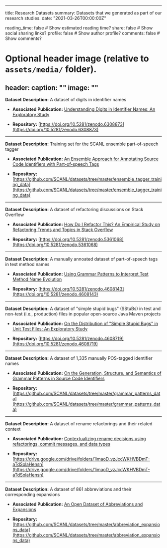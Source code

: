 ---
title: Research Datasets 
summary: Datasets that we generated as part of our research studies.
date: "2021-03-26T00:00:00Z"

reading_time: false  # Show estimated reading time?
share: false  # Show social sharing links?
profile: false  # Show author profile?
comments: false  # Show comments?

# Optional header image (relative to `assets/media/` folder).
header:
  caption: ""
  image: ""
------

**Dataset Description:** A dataset of digits in identifier names

- **Associated Publication:** [Understanding Digits in Identifier Names: An Exploratory Study](/publication/2022-nlbse-digits)

- **Repository:** [https://doi.org/10.5281/zenodo.6308873](https://doi.org/10.5281/zenodo.6308873)

------

**Dataset Description:** Training set for the SCANL ensemble part-of-speech tagger

- **Associated Publication:** [An Ensemble Approach for Annotating Source Code Identifiers with Part-of-speech Tags](/publication/2021-tse-ensemble)

- **Repository:** [https://github.com/SCANL/datasets/tree/master/ensemble_tagger_training_data](https://github.com/SCANL/datasets/tree/master/ensemble_tagger_training_data)

------

**Dataset Description:** A dataset of refactoring discussions on Stack Overflow

- **Associated Publication:** [How Do I Refactor This? An Empirical Study on Refactoring Trends and Topics in Stack Overflow](/publication/2021-emse-refactor)

- **Repository:** [https://doi.org/10.5281/zenodo.5361068](https://doi.org/10.5281/zenodo.5361068)

------

**Dataset Description:** A manually annoated dataset of part-of-speech tags in test method names

- **Associated Publication:** [Using Grammar Patterns to Interpret Test Method Name Evolution](/publication/2021-icpc-methods)

- **Repository:** [https://doi.org/10.5281/zenodo.4608143](https://doi.org/10.5281/zenodo.4608143)

------

**Dataset Description:** A dataset of "simple stupid bugs" (SStuBs) in test and non-test (i.e., production) files in popular open-source Java Maven projects

- **Associated Publication:** [On the Distribution of "Simple Stupid Bugs" in Unit Test Files: An Exploratory Study](/publication/2021-msr-sstub)

- **Repository:** [https://doi.org/10.5281/zenodo.4608719](https://doi.org/10.5281/zenodo.4608719)

------

**Dataset Description:** A dataset of 1,335 manually POS-tagged identifier names

- **Associated Publication:** [On the Generation, Structure, and Semantics of Grammar Patterns in Source Code Identifiers](publication/2020-jss-generation)

- **Repository:** [https://github.com/SCANL/datasets/tree/master/grammar_patterns_data](https://github.com/SCANL/datasets/tree/master/grammar_patterns_data)

------

**Dataset Description:** A dataset of rename refactorings and their related context

- **Associated Publication:** [Contextualizing rename decisions using refactorings, commit messages, and data
  types](publication/2020-jss-rename)

- **Repository:** [https://drive.google.com/drive/folders/1imaoD_vzJccWKHVBDmT-aTdSolaHensn](https://drive.google.com/drive/folders/1imaoD_vzJccWKHVBDmT-aTdSolaHensn)

------

**Dataset Description:** A dataset of 861 abbreviations and their corresponding expansions

- **Associated Publication:** [An Open Dataset of Abbreviations and Expansions](publication/2019-icsme-dataset)

- **Repository:** [https://github.com/SCANL/datasets/tree/master/abbreviation_expansions_data](https://github.com/SCANL/datasets/tree/master/abbreviation_expansions_data)
